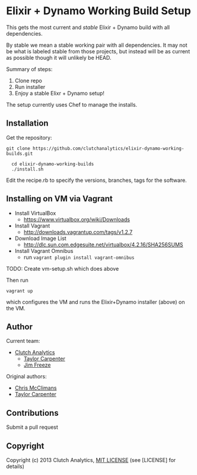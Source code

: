 # Elixir + Dynamo Working Build Setup

This gets the most current and *stable* Elixir + Dynamo build with all dependencies.

By stable we mean a stable working pair with all dependencies.  It may not be
what is labeled stable from those projects, but instead will be as current as
possible though it will unlikely be HEAD.

Summary of steps:
 1. Clone repo
 2. Run installer
 3. Enjoy a stable Elixr + Dynamo setup!

The setup currently uses Chef to manage the installs.

Installation
-----

Get the repository:
```
git clone https://github.com/clutchanalytics/elixir-dynamo-working-builds.git
```

```
  cd elixir-dynamo-working-builds
  ./install.sh
```

Edit the recipe.rb to specify the versions, branches, tags for the software.

Installing on VM via Vagrant
----------------------------

 * Install VirtualBox
   - https://www.virtualbox.org/wiki/Downloads
 * Install Vagrant 
   - http://downloads.vagrantup.com/tags/v1.2.7
 * Download Image List
   - http://dlc.sun.com.edgesuite.net/virtualbox/4.2.16/SHA256SUMS
 * Install Vagrant Omnibus
   - run ```vagrant plugin install vagrant-omnibus```

TODO: Create vm-setup.sh which does above

Then run

```
vagrant up
```

which configures the VM and runs the Elixir+Dynamo installer (above) on the VM.

Author
------

Current team:
 * [Clutch Analytics](https://github.com/clutchanalytics/)
   - [Taylor Carpenter](https://github.com/taylor)
   - [Jim Freeze](https://github.com/jfreeze/)

Original authors:

 * [Chris McClimans](https://github.com/hh)
 * [Taylor Carpenter](https://github.com/taylor)

Contributions
-------------

Submit a pull request

Copyright
---------

Copyright (c) 2013 Clutch Analytics, [MIT LICENSE](https://github.com/clutchanalytics/elixir-dynamo-working-builds/LICENSE) (see [LICENSE] for details)

